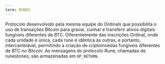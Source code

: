 ```yaml
---
term: RUNES
---
```


Protocolo desenvolvido pela mesma equipe do Ordinals que possibilita o uso de transações Bitcoin para gravar, cunhar e transferir ativos digitais fungíveis diferentes de BTC. Diferentemente das inscrições Ordinal, onde cada unidade é única, cada rune é idêntica às outras, e portanto, intercambiável, permitindo a criação de criptomoedas fungíveis diferentes de BTC no Bitcoin. As mensagens do protocolo Rune, chamadas de runestones, são armazenadas em `OP_RETURN`.